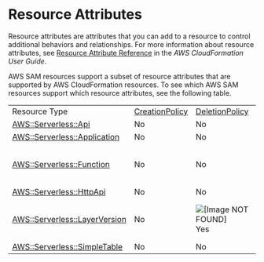 # Resource Attributes<a name="sam-specification-resource-attributes"></a>

Resource attributes are attributes that you can add to a resource to control additional behaviors and relationships\. For more information about resource attributes, see [Resource Attribute Reference](https://docs.aws.amazon.com/AWSCloudFormation/latest/UserGuide/aws-product-attribute-reference.html) in the *AWS CloudFormation User Guide*\.

AWS SAM resources support a subset of resource attributes that are supported by AWS CloudFormation resources\. To see which AWS SAM resources support which resource attributes, see the following table\.


|  |  |  |  |  |  |  | 
| --- |--- |--- |--- |--- |--- |--- |
|  Resource Type  |  [CreationPolicy](https://docs.aws.amazon.com/AWSCloudFormation/latest/UserGuide/aws-attribute-creationpolicy.html)  |  [DeletionPolicy](https://docs.aws.amazon.com/AWSCloudFormation/latest/UserGuide/aws-attribute-deletionpolicy.html)  |  [DependsOn](https://docs.aws.amazon.com/AWSCloudFormation/latest/UserGuide/aws-attribute-dependson.html)  |  [Metadata](https://docs.aws.amazon.com/AWSCloudFormation/latest/UserGuide/aws-attribute-metadata.html)  |  [UpdatePolicy](https://docs.aws.amazon.com/AWSCloudFormation/latest/UserGuide/aws-attribute-updatepolicy.html)  |  [UpdateReplacePolicy](https://docs.aws.amazon.com/AWSCloudFormation/latest/UserGuide/aws-attribute-updatereplacepolicy.html)  | 
|  [AWS::Serverless::Api](sam-resource-api.md)  | No | No | Yes | No | No | No | 
|  [AWS::Serverless::Application](sam-resource-application.md)  | No | No | Yes | No | No | No | 
|  [AWS::Serverless::Function](sam-resource-function.md)  | No | No | ![\[Image NOT FOUND\]](http://docs.aws.amazon.com/serverless-application-model/latest/developerguide/images/icon-yes.png) Yes | ![\[Image NOT FOUND\]](http://docs.aws.amazon.com/serverless-application-model/latest/developerguide/images/icon-yes.png) [Yes](building-custom-runtimes.md) | No | No | 
|  [AWS::Serverless::HttpApi](sam-resource-httpapi.md)  | No | No | Yes | No | No | No | 
|  [AWS::Serverless::LayerVersion](sam-resource-layerversion.md)  | No | ![\[Image NOT FOUND\]](http://docs.aws.amazon.com/serverless-application-model/latest/developerguide/images/icon-yes.png) Yes | ![\[Image NOT FOUND\]](http://docs.aws.amazon.com/serverless-application-model/latest/developerguide/images/icon-yes.png) Yes | ![\[Image NOT FOUND\]](http://docs.aws.amazon.com/serverless-application-model/latest/developerguide/images/icon-yes.png) [Yes](building-layers.md) | No | No | 
|  [AWS::Serverless::SimpleTable](sam-resource-simpletable.md)  | No | No | Yes | No | No | No | 